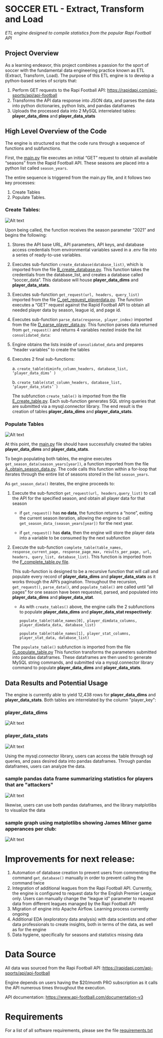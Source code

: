 # SOCCER ETL - Extract, Transform and Load
*ETL engine designed to compile statistics from the popular Rapi Football API*

## Project Overview

As a learning endeavor, this project combines a passion for the sport of soccer with the fundamental data engineering practice known as ETL (Extract, Transform, Load). The purpose of this ETL engine is to develop a python-based series of scripts that:

1.	Perform GET requests to the Rapi Football API: https://rapidapi.com/api-sports/api/api-football
2.	Transforms the API data response into JSON data, and parses the data into python dictionaries, python lists, and pandas dataframes
3.	Uploads the processed data into 2 MySQL interrelated tables:
**player_data_dims** and **player_data_stats**

## High Level Overview of the Code

The engine is structured so that the code runs through a sequence of functions and subfunctions. 

First, the [main.py](https://github.com/mdmontes/soccer-ETL-project/blob/master/active_scripts/main.py) file executes an initial “GET” request to obtain all available “seasons” from the Rapid Football API. These seasons are placed into a python list called `season_years`. 

The entire sequence is triggered from the main.py file, and it follows two key processes: 
1.	Create Tables  
2.	Populate Tables.

### Create Tables:

![Alt text](Diagrams/Soccer_ETL_Process%201.jpg)

Upon being called, the function receives the season parameter “2021” and begins the following:

1.	Stores the API base URL, API parameters, API keys, and database access credentials from environmental variables saved in a .env file into a series of ready-to-use variables.

2.	Executes sub-function `create_database(database_list)`, which is imported from the file [B_create_database.py](https://github.com/mdmontes/soccer-ETL-project/blob/master/active_scripts/B_create_database.py). This function takes the credentials from the database_list, and creates a database called “soccer_data”. This database will house **player_data_dims** and **player_data_stats**.

3.	Executes sub-function `get_request(url, headers, query_list)` imported from the file [C_get_request_playerdata.py](https://github.com/mdmontes/soccer-ETL-project/blob/master/active_scripts/C_get_request_playerdata.py). The function executes a “GET” request against the Rapid Football API to obtain all needed player data by season, league id, and page id. 

4.	Executes sub-function `parse_data(response, player_index)` imported from the file [D_parse_player_data.py](https://github.com/mdmontes/soccer-ETL-project/blob/master/active_scripts/D_parse_player_data.py). This function parses data returned from `get_request()` and returns 4 variables nested inside the list `consolidated_data`:

5.	Engine obtains the lists inside of `consolidated_data` and prepares “header variables” to create the tables


6.	Executes 2 final sub-functions:

      a.	`create_table(diminfo_column_headers, database_list, ‘player_data_dims’ )`

      b.	`create_table(stat_column_headers, database_list, ‘player_data_stats’ )`

    The subfunction `create_table()` is imported from the file [E_create_table.py](https://github.com/mdmontes/soccer-ETL-project/blob/master/active_scripts/E_create_table.py). Each sub-function generates SQL string queries that are submitted via a mysql.connector library. The end result is the creation of tables **player_data_dims** and **player_data_stats**.

### Populate Tables

![Alt text](Diagrams/Soccer_ETL_Process%202v3.jpg)

At this point, the [main.py](https://github.com/mdmontes/soccer-ETL-project/blob/master/active_scripts/main.py) file should have successfully created the tables **player_data_dims** and **player_data_stats**.

To begin populating both tables, the engine executes `get_season_data(season_years[year])`, a function imported from the file [A_obtain_season_data.py](https://github.com/mdmontes/soccer-ETL-project/blob/master/active_scripts/A_obtain_season_data.py). The code calls this function within a for-loop that iterates through the entire list of seasons stored in the list `season_years`. 

As `get_season_data()` iterates, the engine proceeds to:

1.	Execute the sub-function `get_request(url, headers,query_list)` to call the API for the specified season, and obtain all player data for that season

    -	if `get_request()` has **no data**, the function returns a “none”, exiting the current season iteration, allowing the engine to call `get_season_data_(season_years[year])` for the next year.

    -	if `get_request()` has **data**, then the engine will store the player data into a variable to be consumed by the next subfunction

2.	Execute the sub-function `complete_table(table_names, response_current_page, response_page_max, results_per_page, url, headers, query_list, database_list)`. This function is imported from the [F_complete_table.py file](https://github.com/mdmontes/soccer-ETL-project/blob/master/active_scripts/F_complete_table.py). 

    This sub-function is designed to be a recursive function that will call and populate every record of **player_data_dims** and **player_data_stats** as it works through the API’s pagination. Throughout the recursion, `get_request()`, `parse_data()`, and `populate_table()` are called until “all pages” for one season have been requested, parsed, and populated into **player_data_dims** and **player_data_stat**.

    -	As with `create_tables()` above, the engine calls the 2 subfunctions to populate **player_data_dims** and **player_data_stat respectively**:

         `populate_table(table_names[0], player_dimdata_columns,   player_dimdata_data, database_list)`

        `populate_table(table_names[1], player_stat_columns, player_stat_data, database_list)`

    The `populate_table()` subfunction is imported from the file [G_populate_table.py](https://github.com/mdmontes/soccer-ETL-project/blob/master/active_scripts/G_populate_table.py) This function transforms the parameters submitted into pandas dataframes. These dataframes are then used to generate MySQL string commands, and submitted via a mysql.connector library command to populate **player_data_dims** and **player_data_stats**.

## Data Results and Potential Usage

The engine is currently able to yield 12,438 rows for **player_data_dims** and **player_data_stats**. Both tables are interrelated by the column "player_key":

### player_data_dims
![Alt text](Diagrams/player_data_dims.JPG)

### player_data_stats
![Alt text](Diagrams/player_data_stats.JPG)

Using the mysql.connector library, users can access the table through sql queries, and pass desired data into pandas dataframes. Through pandas dataframes, users can analyze the data.


### sample pandas data frame summarizing statistics for players that are "attackers"

![Alt text](Diagrams/goals_analysis%20dataframe.JPG)

likewise, users can use both pandas dataframes, and the library matplotlibs to visualize the data

### sample graph using matplotlibs showing James Milner game apperances per club:

![Alt text](Diagrams/James%20Milner%20Game%20Appearances.png)


# Improvements for next release:

1. Automation of database creation to prevent users from commenting the command `get_database()` manually in order to prevent calling the command twice
2. Integration of additional leagues from the Rapi Football API. Currently, the engine is configured to request data for the English Premier League only. Users can manually change the "league id" parameter to request data from different leagues managed by the Rapi Football API 
3. Migration of engine into Apache Airflow. Learning process currently ongoing
4. Additional EDA (exploratory data analysis) with data scientists and other data professionals to create insights, both in terms of the data, as well as for the engine 
5. Data hygiene, specifically for seasons and statistics missing data

# Data Source

All data was sourced from the Rapi Football API :https://rapidapi.com/api-sports/api/api-football

Engine depends on users having the $20/month PRO subscription as it calls the API numerous times throughout the execution.

API documentation: https://www.api-football.com/documentation-v3

# Requirements
For a list of all software requirements, please see the file [requirements.txt](https://github.com/mdmontes/soccer-ETL-project/blob/master/requirements.txt)

